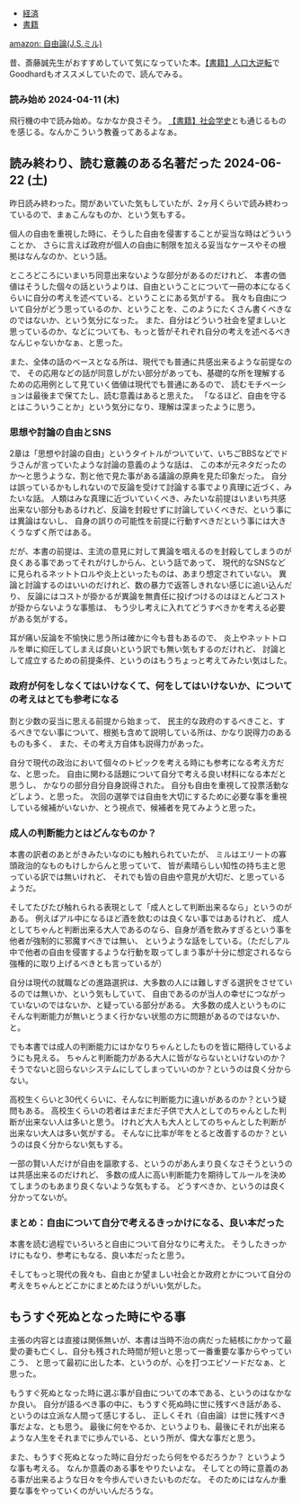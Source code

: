 - [経済](%E7%B5%8C%E6%B8%88)
- [書籍](%E6%9B%B8%E7%B1%8D)

[amazon: 自由論(J.S.ミル)](https://amzn.to/3Ub8MO6)

昔、斎藤誠先生がおすすめしていて気になっていた本。[【書籍】人口大逆転](%E3%80%90%E6%9B%B8%E7%B1%8D%E3%80%91%E4%BA%BA%E5%8F%A3%E5%A4%A7%E9%80%86%E8%BB%A2)でGoodhardもオススメしていたので、読んでみる。

### 読み始め 2024-04-11 (木)

飛行機の中で読み始め。なかなか良さそう。
[【書籍】社会学史](%E3%80%90%E6%9B%B8%E7%B1%8D%E3%80%91%E7%A4%BE%E4%BC%9A%E5%AD%A6%E5%8F%B2)とも通じるものを感じる。なんかこういう教養ってあるよなぁ。

## 読み終わり、読む意義のある名著だった 2024-06-22 (土)

昨日読み終わった。間があいていた気もしていたが、2ヶ月くらいで読み終わっているので、まぁこんなものか、という気もする。

個人の自由を重視した時に、そうした自由を侵害することが妥当な時はどういうことか、
さらに言えば政府が個人の自由に制限を加える妥当なケースやその根拠はなんなのか、という話。

ところどころにいまいち同意出来ないような部分があるのだけれど、
本書の価値はそうした個々の話というよりは、自由ということについて一冊の本になるくらいに自分の考えを述べている、ということにある気がする。
我々も自由について自分がどう思っているのか、ということを、このようにたくさん書くべきなのではないか、という気分になった。
また、自分はどういう社会を望ましいと思っているのか、などについても、もっと皆がそれぞれ自分の考えを述べるべきなんじゃないかなぁ、と思った。

また、全体の話のベースとなる所は、現代でも普通に共感出来るような前提なので、
その応用などの話が同意しがたい部分があっても、基礎的な所を理解するための応用例として見ていく価値は現代でも普通にあるので、
読むモチベーションは最後まで保てたし、読む意義はあると思えた。
「なるほど、自由を守るとはこういうことか」という気分になり、理解は深まったように思う。

### 思想や討論の自由とSNS

2章は「思想や討論の自由」というタイトルがついていて、いちごBBSなどでドラさんが言っていたような討論の意義のような話は、
この本が元ネタだったのか〜と思うような、割と他で見た事がある議論の原典を見た印象だった。
自分は誤っているかもしれないので反論を受けて討論する事でより真理に近づく、みたいな話。
人類はみな真理に近づいていくべき、みたいな前提はいまいち共感出来ない部分もあるけれど、反論を封殺せずに討論していくべきだ、という事には異論はないし、
自身の誤りの可能性を前提に行動すべきだという事には大きくうなずく所ではある。

だが、本書の前提は、主流の意見に対して異論を唱えるのを封殺してしまうのが良くある事であってそれがけしからん、という話であって、
現代的なSNSなどに見られるネットトロルや炎上といったものは、あまり想定されていない。
異論と討論するのはいいのだけれど、数の暴力で返答しきれない感じに追い込んだり、
反論にはコストが掛かるが異論を無責任に投げつけるのはほとんどコストが掛からないような事態は、
もう少し考えに入れてどうすべきかを考える必要がある気がする。

耳が痛い反論を不愉快に思う所は確かに今も昔もあるので、
炎上やネットトロルを単に抑圧してしまえば良いという訳でも無い気もするのだけれど、
討論として成立するための前提条件、というのはもうちょっと考えてみたい気はした。

### 政府が何をしなくてはいけなくて、何をしてはいけないか、についての考えはとても参考になる

割と少数の妥当に思える前提から始まって、
民主的な政府のするべきこと、するべきでない事について、根拠も含めて説明している所は、かなり説得力のあるものも多く、
また、その考え方自体も説得力があった。

自分で現代の政治において個々のトピックを考える時にも参考になる考え方だな、と思った。
自由に関わる話題について自分で考える良い材料になる本だと思うし、
かなりの部分自分自身説得された。
自分も自由を重視して投票活動などしよう、と思った。
次回の選挙では自由を大切にするために必要な事を重視している候補がいないか、とう視点で、候補者を見てみようと思った。

### 成人の判断能力とはどんなものか？

本書の訳者のあとがきみたいなのにも触れられていたが、
ミルはエリートの寡頭政治的なものもけしからんと思っていて、
皆が素晴らしい知性の持ち主と思っている訳では無いけれど、
それでも皆の自由や意見が大切だ、と思っているようだ。

そしてたびたび触れられる表現として「成人として判断出来るなら」というのがある。
例えばアル中になるほど酒を飲むのは良くない事ではあるけれど、
成人としてちゃんと判断出来る大人であるのなら、自身が酒を飲みすぎるという事を他者が強制的に邪魔すべきでは無い、
というような話をしている。（ただしアル中で他者の自由を侵害するような行動を取ってしまう事が十分に想定されるなら強権的に取り上げるべきとも言っているが）

自分は現代の就職などの進路選択は、大多数の人には難しすぎる選択をさせているのでは無いか、という気もしていて、
自由であるのが当人の幸せにつながっていないのではないか、と疑っている部分がある。
大多数の成人というものにそんな判断能力が無いとうまく行かない状態の方に問題があるのではないか、と。

でも本書では成人の判断能力にはかなりちゃんとしたものを皆に期待しているようにも見える。
ちゃんと判断能力がある大人に皆がならないといけないのか？そうでないと回らないシステムにしてしまっていいのか？というのは良く分からない。

高校生くらいと30代くらいに、そんなに判断能力に違いがあるのか？という疑問もある。
高校生くらいの若者はまだまだ子供で大人としてのちゃんとした判断が出来ない人は多いと思う。
けれど大人も大人としてのちゃんとした判断が出来ない大人は多い気がする。
そんなに比率が年をとると改善するのか？というのは良く分からない気もする。

一部の賢い人だけが自由を謳歌する、というのがあんまり良くなさそうというのは共感出来るのだけれど、
多数の成人に高い判断能力を期待してルールを決めてしまうのもあまり良くないような気もする。
どうすべきか、というのは良く分かってないが。

### まとめ：自由について自分で考えるきっかけになる、良い本だった

本書を読む過程でいろいろと自由について自分なりに考えた。
そうしたきっかけにもなり、参考にもなる、良い本だったと思う。

そしてもっと現代の我々も、自由とか望ましい社会とか政府とかについて自分の考えをちゃんとどこかにまとめたほうがいい気がした。

## もうすぐ死ぬとなった時にやる事

主張の内容とは直接は関係無いが、本書は当時不治の病だった結核にかかって最愛の妻も亡くし、自分も残された時間が短いと思って一番重要な事からやっていこう、
と思って最初に出した本、というのが、心を打つエピソードだなぁ、と思った。

もうすぐ死ぬとなった時に選ぶ事が自由についての本である、というのはなかなか良い。
自分が語るべき事の中に、もうすぐ死ぬ時に世に残すべき話がある、というのは立派な人間って感じするし、
正しくそれ（自由論）は世に残すべき事だよな、とも思う。
最後に何をやるか、というよりも、最後にそれが出来るような人生をそれまでに歩んでいる、という所が、偉大な事だと思う。

また、もうすぐ死ぬとなった時に自分だったら何をやるだろうか？
というような事も考える。
なんか意義のある事をやりたいよな。
そしてとの時に意義のある事が出来るような日々を今歩んでいきたいものだな。
そのためにはなんか重要な事をやっていくのがいいんだろうな。